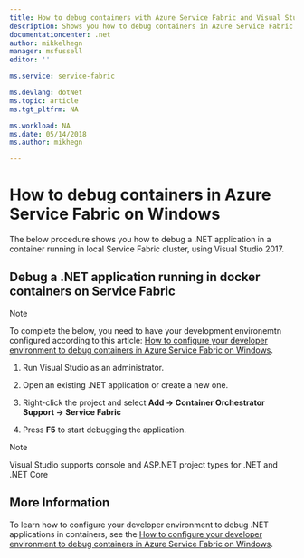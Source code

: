 ```yaml
---
title: How to debug containers with Azure Service Fabric and Visual Studio 2017 | Microsoft Docs
description: Shows you how to debug containers in Azure Service Fabric and Visual Studio 2017
documentationcenter: .net
author: mikkelhegn
manager: msfussell
editor: ''

ms.service: service-fabric

ms.devlang: dotNet
ms.topic: article
ms.tgt_pltfrm: NA

ms.workload: NA
ms.date: 05/14/2018
ms.author: mikhegn

---
```

# How to debug containers in Azure Service Fabric on Windows

The below procedure shows you how to debug a .NET application in a container running in local Service Fabric cluster, using Visual Studio 2017.

## Debug a .NET application running in docker containers on Service Fabric

> [!NOTE]
> To complete the below, you need to have your development environemtn configured according to this article: [How to configure your developer environment to debug containers in Azure Service Fabric on Windows](service-fabric-how-to-configure-for-container-debugging.md).
>

1. Run Visual Studio as an administrator.

1. Open an existing .NET application or create a new one.

1. Right-click the project and select **Add -> Container Orchestrator Support -> Service Fabric**

1. Press **F5** to start debugging the application.

> [!NOTE]
> Visual Studio supports console and ASP.NET project types for .NET and .NET Core
>

## More Information
To learn how to configure your developer environment to debug .NET applications in containers, see the [How to configure your developer environment to debug containers in Azure Service Fabric on Windows](service-fabric-how-to-configure-for-container-debugging.md).

